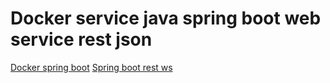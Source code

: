 # Docker service java spring boot web service rest json 
[Docker spring boot](https://medium.com/@saygiligozde/using-docker-compose-with-spring-boot-and-postgresql-235031106f9f)
[Spring boot rest ws](https://spring.io/guides/tutorials/rest)
